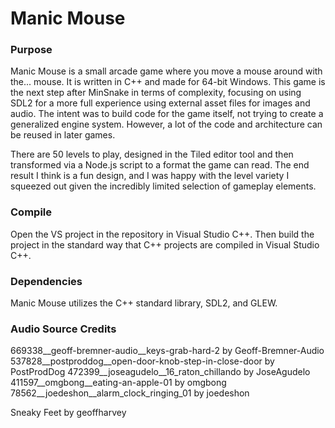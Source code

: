 # Manic Mouse

### Purpose

Manic Mouse is a small arcade game where you move a mouse around with the... mouse. 
It is written in C++ and made for 64-bit Windows. This game is the next step after
MinSnake in terms of complexity, focusing on using SDL2 for a more full experience
using external asset files for images and audio. The intent was to build code for
the game itself, not trying to create a generalized engine system. However, a lot of
the code and architecture can be reused in later games.

There are 50 levels to play, designed in the Tiled editor tool and then transformed via
a Node.js script to a format the game can read. The end result I think is a fun design,
and I was happy with the level variety I squeezed out given the incredibly limited selection
of gameplay elements.

### Compile

Open the VS project in the repository in Visual Studio C++. Then build the project in the
standard way that C++ projects are compiled in Visual Studio C++.

### Dependencies

Manic Mouse utilizes the C++ standard library, SDL2, and GLEW.

### Audio Source Credits

669338__geoff-bremner-audio__keys-grab-hard-2 by Geoff-Bremner-Audio
537828__postproddog__open-door-knob-step-in-close-door by PostProdDog
472399__joseagudelo__16_raton_chillando by JoseAgudelo
411597__omgbong__eating-an-apple-01 by omgbong
78562__joedeshon__alarm_clock_ringing_01 by joedeshon

Sneaky Feet by geoffharvey
